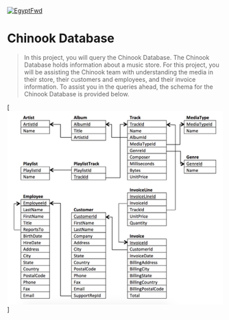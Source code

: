 [![EgyptFwd](https://egfwd.com/wp-content/uploads/2020/04/rsz_header_logo_.png)](https://egfwd.com/)

# Chinook Database

> In this project, you will query the Chinook Database. The Chinook Database holds information about a music store. For this project, you will be assisting the Chinook team with understanding the media in their store, their customers and employees, and their invoice information. To assist you in the queries ahead, the schema for the Chinook Database is provided below.

[![ERD](https://github.com/aelghattas/Chinook-SQL-Data-Analysis/blob/master/Pictures/ERD.png)]